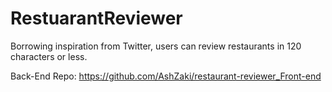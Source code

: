 # RestuarantReviewer
Borrowing inspiration from Twitter, users can review restaurants in 120 characters or less.

Back-End Repo: https://github.com/AshZaki/restaurant-reviewer_Front-end
